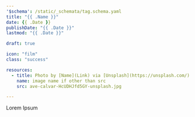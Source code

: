 ```yaml
---
'$schema': /static/_schemata/tag.schema.yaml
title: "{{ .Name }}"
date: {{ .Date }}
publishDate: "{{ .Date }}"
lastmod: "{{ .Date }}"

draft: true

icon: "film"
class: "success"

resources:
  - title: Photo by [Name](Link) via [Unsplash](https://unsplash.com/)
    name: image name if other than src
    src: ave-calvar-HcUDHJfd5GY-unsplash.jpg

---
```


Lorem Ipsum
